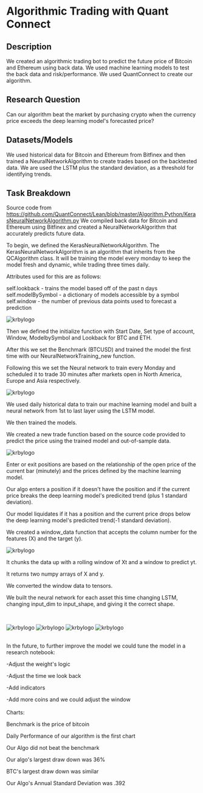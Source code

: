 # Algorithmic Trading with Quant Connect

## Description
We created an algorithmic trading bot to predict the future price of Bitcoin and Ethereum using back data.  We used machine learning models to test the back data and risk/performance.  We used QuantConnect to create our algorithm. 

## Research Question 
Can our algorithm beat the market by purchasing crypto when the currency price exceeds the deep learning model's forecasted price? 

## Datasets/Models 
We used historical data for Bitcoin and Ethereum from Bitfinex and then trained a NeuralNetworkAlgorithm to create trades based on the backtested data.  We are used the LSTM plus the standard deviation, as a threshold for identifying trends.

## Task Breakdown 
Source code from https://github.com/QuantConnect/Lean/blob/master/Algorithm.Python/KerasNeuralNetworkAlgorithm.py
We compiled back data for Bitcoin and Ethereum using Bitfinex and created a NeuralNetworkAlgorithm that accurately predicts future data. 

To begin, we defined the KerasNeuralNetworkAlgorithm. The KerasNeuralNetworkAlgorithm is an algorithm that inherits from the QCAlgorithm class.  It will be training
the model every monday to keep the model fresh and dynamic, while trading three times daily.

Attributes used for this are as follows:

self.lookback - trains the model based off of the past n days
self.modelBySymbol - a dictionary of models accessible by a symbol
self.window - the number of previous data points used to forecast a prediction

![krbylogo](algotrading/images/algocode1.png)
  
Then we defined the initialize function with Start Date, Set type of account, Window, ModelbySymbol and Lookback for BTC and ETH.

After this we set the Benchmark (BTCUSD) and trained the model the first time with our NeuralNetworkTraining_new function.

Following this we set the Neural network to train every Monday and scheduled it to trade 30 minutes after markets open in North America, Europe and Asia respectively.

![krbylogo](algotrading/images/algocode2.png)


We used daily historical data to train our machine learning model and built a neural network from 1st to last layer using the LSTM model.

We then trained the models.

We created a new trade function based on the source code provided to predict the price using the trained model and out-of-sample data.

![krbylogo](algotrading/images/algonewtrade.png)

Enter or exit positions are based on the relationship of the open price of the current bar (minutely) and the prices defined by the machine learning model.

Our algo enters a position if it doesn't have the position and if the current price breaks the deep learning model's predicited trend (plus 1 standard deviation).

Our model liquidates if it has a position and the current price drops below the deep learning model's predicited trend(-1 standard deviation).

We created a window_data function that accepts the column number for the features (X) and the target (y).

![krbylogo](algotrading/images/windowdata.png)

It chunks the data up with a rolling window of Xt and a window to predict yt.

It returns two numpy arrays of X and y.

We converted the window data to tensors.

We built the neural network for each asset this time changing LSTM, changing input_dim to input_shape, and giving it the correct shape.

<br>

![krbylogo](algotrading/images/algo1.png)
![krbylogo](algotrading/images/algo2.png)
![krbylogo](algotrading/images/algofinal.png)
![krbylogo](algotrading/images/algoclose.png)

<br>
In the future, to further improve the model we could tune the model in a research notebook:

-Adjust the weight's logic 

-Adjust the time we look back

-Add indicators 

-Add more coins and we could adjust the window 
<br>
<br>
Charts:

Benchmark is the price of bitcoin

Daily Performance of our algorithm is the first chart

Our Algo did not beat the benchmark 

Our algo's largest draw down was 36%

BTC's largest draw down was similar 

Our Algo's Annual Standard Deviation was .392

